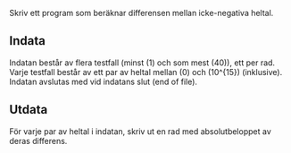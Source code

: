 Skriv ett program som beräknar differensen mellan icke-negativa heltal.

## Indata
Indatan består av flera testfall (minst \(1\) och som mest \(40\)), ett per rad.
Varje testfall består av ett par av heltal mellan \(0\) och \(10^{15}\) (inklusive). 
Indatan avslutas med vid indatans slut (end of file).

## Utdata
För varje par av heltal i indatan, skriv ut en rad med absolutbeloppet av deras differens.
